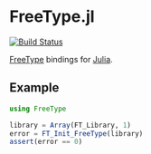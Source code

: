 # FreeType.jl

[![Build Status](https://travis-ci.org/jhasse/FreeType.jl.svg?branch=master)](https://travis-ci.org/jhasse/FreeType.jl)

[FreeType](http://www.freetype.org/) bindings for [Julia](http://julialang.org/).

## Example

```julia
using FreeType

library = Array(FT_Library, 1)
error = FT_Init_FreeType(library)
assert(error == 0)
```
